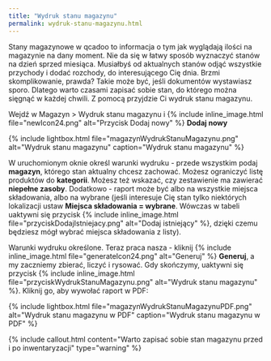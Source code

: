 ```yaml
---
title: "Wydruk stanu magazynu"
permalink: wydruk-stanu-magazynu.html
---
```


Stany magazynowe w qcadoo to informacja o tym jak wyglądają ilości na magazynie na dany moment. Nie da się w łatwy sposób wyznaczyć stanów na dzień sprzed miesiąca. Musiałbyś od aktualnych stanów odjąć wszystkie przychody i dodać rozchody, do interesującego Cię dnia. Brzmi skomplikowanie, prawda? Takie może być, jeśli dokumentów wystawiasz sporo. Dlatego warto czasami zapisać sobie stan, do którego można sięgnąć w każdej chwili. Z pomocą przyjdzie Ci wydruk stanu magazynu.

Wejdź w Magazyn > Wydruk stanu magazynu i {% include inline_image.html file="newIcon24.png" alt="Przycisk Dodaj nowy" %} **Dodaj nowy** 

{% include lightbox.html file="magazynWydrukStanuMagazynu.png" alt="Wydruk stanu magazynu" caption="Wydruk stanu magazynu" %}

W uruchomionym oknie określ warunki wydruku - przede wszystkim podaj **magazyn**, którego stan aktualny chcesz zachować. Możesz ograniczyć listę produktów do **kategorii**. Możesz też wskazać, czy zestawienie ma zawierać **niepełne zasoby**. Dodatkowo - raport może być albo na wszystkie miejsca składowania, albo na wybrane (jeśli interesuje Cię stan tylko niektórych lokalizacji ustaw **Miejsca składowania = wybrane**. Wówczas w tabeli uaktywni się przycisk {% include inline_image.html file="przyciskDodajIstniejacy.png" alt="Dodaj istniejący" %}, dzięki czemu będziesz mógł wybrać miejsca składowania z listy).  

Warunki wydruku określone. Teraz praca nasza - kliknij {% include inline_image.html file="generateIcon24.png" alt="Generuj" %} **Generuj**, a my zaczniemy zbierać, liczyć i rysować. Gdy skończymy, uaktywni się przycisk {% include inline_image.html file="przyciskWydrukStanuMagazynu.png" alt="Wydruk stanu magazynu" %}. Kliknij go, aby wywołać raport w PDF:

{% include lightbox.html file="magazynWydrukStanuMagazynuPDF.png" alt="Wydruk stanu magazynu w PDF" caption="Wydruk stanu magazynu w PDF" %}

{% include callout.html content="Warto zapisać sobie stan magazynu przed i po inwentaryzacji" type="warning" %}
